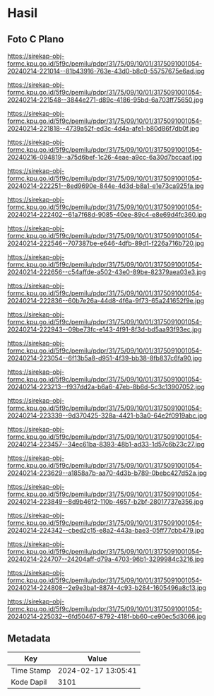 # Hasil

## Foto C Plano

https://sirekap-obj-formc.kpu.go.id/5f9c/pemilu/pdpr/31/75/09/10/01/3175091001054-20240214-221014--81b43916-763e-43d0-b8c0-55757675e6ad.jpg

https://sirekap-obj-formc.kpu.go.id/5f9c/pemilu/pdpr/31/75/09/10/01/3175091001054-20240214-221548--3844e271-d89c-4186-95bd-6a703ff75650.jpg

https://sirekap-obj-formc.kpu.go.id/5f9c/pemilu/pdpr/31/75/09/10/01/3175091001054-20240214-221818--4739a52f-ed3c-4d4a-afe1-b80d86f7db0f.jpg

https://sirekap-obj-formc.kpu.go.id/5f9c/pemilu/pdpr/31/75/09/10/01/3175091001054-20240216-094819--a75d6bef-1c26-4eae-a9cc-6a30d7bccaaf.jpg

https://sirekap-obj-formc.kpu.go.id/5f9c/pemilu/pdpr/31/75/09/10/01/3175091001054-20240214-222251--8ed9690e-844e-4d3d-b8a1-e1e73ca925fa.jpg

https://sirekap-obj-formc.kpu.go.id/5f9c/pemilu/pdpr/31/75/09/10/01/3175091001054-20240214-222402--61a7f68d-9085-40ee-89c4-e8e69d4fc360.jpg

https://sirekap-obj-formc.kpu.go.id/5f9c/pemilu/pdpr/31/75/09/10/01/3175091001054-20240214-222546--707387be-e646-4dfb-89d1-f226a716b720.jpg

https://sirekap-obj-formc.kpu.go.id/5f9c/pemilu/pdpr/31/75/09/10/01/3175091001054-20240214-222656--c54affde-a502-43e0-89be-82379aea03e3.jpg

https://sirekap-obj-formc.kpu.go.id/5f9c/pemilu/pdpr/31/75/09/10/01/3175091001054-20240214-222836--60b7e26a-44d8-4f6a-9f73-65a241652f9e.jpg

https://sirekap-obj-formc.kpu.go.id/5f9c/pemilu/pdpr/31/75/09/10/01/3175091001054-20240214-222943--09be73fc-e143-4f91-8f3d-bd5aa93f93ec.jpg

https://sirekap-obj-formc.kpu.go.id/5f9c/pemilu/pdpr/31/75/09/10/01/3175091001054-20240214-223054--6f13b5a8-d951-4f39-bb38-8fb837c6fa90.jpg

https://sirekap-obj-formc.kpu.go.id/5f9c/pemilu/pdpr/31/75/09/10/01/3175091001054-20240214-223213--f937dd2a-b6a6-47eb-8b6d-5c3c13907052.jpg

https://sirekap-obj-formc.kpu.go.id/5f9c/pemilu/pdpr/31/75/09/10/01/3175091001054-20240214-223339--9d370425-328a-4421-b3a0-64e2f0919abc.jpg

https://sirekap-obj-formc.kpu.go.id/5f9c/pemilu/pdpr/31/75/09/10/01/3175091001054-20240214-223457--34ec61ba-8393-48b1-ad33-1d57c6b23c27.jpg

https://sirekap-obj-formc.kpu.go.id/5f9c/pemilu/pdpr/31/75/09/10/01/3175091001054-20240214-223629--a1858a7b-aa70-4d3b-b789-0bebc427d52a.jpg

https://sirekap-obj-formc.kpu.go.id/5f9c/pemilu/pdpr/31/75/09/10/01/3175091001054-20240214-223849--8d9b46f2-110b-4657-b2bf-28017737e356.jpg

https://sirekap-obj-formc.kpu.go.id/5f9c/pemilu/pdpr/31/75/09/10/01/3175091001054-20240214-224342--cbed2c15-e8a2-443a-bae3-05ff77cbb479.jpg

https://sirekap-obj-formc.kpu.go.id/5f9c/pemilu/pdpr/31/75/09/10/01/3175091001054-20240214-224707--24204aff-d79a-4703-96b1-3299984c3216.jpg

https://sirekap-obj-formc.kpu.go.id/5f9c/pemilu/pdpr/31/75/09/10/01/3175091001054-20240214-224808--2e9e3ba1-8874-4c93-b284-1605496a8c13.jpg

https://sirekap-obj-formc.kpu.go.id/5f9c/pemilu/pdpr/31/75/09/10/01/3175091001054-20240214-225032--6fd50467-8792-418f-bb60-ce90ec5d3066.jpg


## Metadata

| Key        | Value               |
| ---------- | ------------------- |
| Time Stamp | 2024-02-17 13:05:41 |
| Kode Dapil | 3101                |



